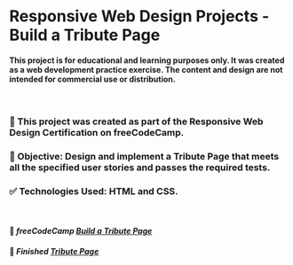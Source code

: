 # Responsive Web Design Projects - Build a Tribute Page

#### This project is for educational and learning purposes only. It was created as a web development practice exercise. The content and design are not intended for commercial use or distribution.

<br />

### 🚀 This project was created as part of the Responsive Web Design Certification on freeCodeCamp.

### 🎯 Objective: Design and implement a Tribute Page that meets all the specified user stories and passes the required tests.

### ✅ Technologies Used: HTML and CSS.

<br />

#### 🔗 *freeCodeCamp [Build a Tribute Page](https://www.freecodecamp.org/learn/2022/responsive-web-design/build-a-tribute-page-project/build-a-tribute-page)*

#### 🔗 *Finished [Tribute Page](https://vinvieri.github.io/freeCodeCamp-Build-a-Tribute-Page/)*

